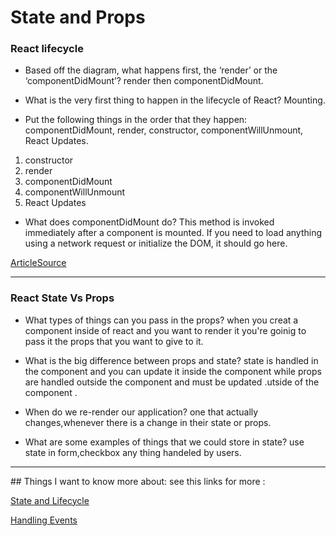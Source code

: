 # State and Props


### React lifecycle

- Based off the diagram, what happens first, the ‘render’ or the ‘componentDidMount’?
render then componentDidMount.

- What is the very first thing to happen in the lifecycle of React?
Mounting.

- Put the following things in the order that they happen: componentDidMount, render, constructor, componentWillUnmount, React Updates.

1. constructor
2. render
3. componentDidMount
4. componentWillUnmount
5. React Updates

- What does componentDidMount do?
This method is invoked immediately after a component is mounted. If you need to load anything using a network request or initialize the DOM, it should go here. 


[ArticleSource](https://medium.com/@joshuablankenshipnola/react-component-lifecycle-events-cb77e670a093)


<hr/>

### React State Vs Props
- What types of things can you pass in the props?
when you creat a component inside of react and you want to render it you're goinig to pass it the props that you want to give to it.

- What is the big difference between props and state?
state is handled in the component and you can update it inside the component while props are handled outside the component and must be updated .utside of the component .
- When do we re-render our application?
one that actually changes,whenever there is a change in their state or props. 
- What are some examples of things that we could store in state?
use state in form,checkbox any thing handeled by users.

<hr/>
## Things I want to know more about:
see this links for more :

[State and Lifecycle](https://reactjs.org/docs/state-and-lifecycle.html)

[Handling Events](https://reactjs.org/docs/handling-events.html)

